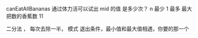 canEatAllBananas 通过体力活可以试出 mid 的值
是多少次？ n
最少 1
最多 最大把数的香蕉数 11

二分法 ， 每次去除一半， 模式
退出条件，最小值和最大值相遇，你要的那一个